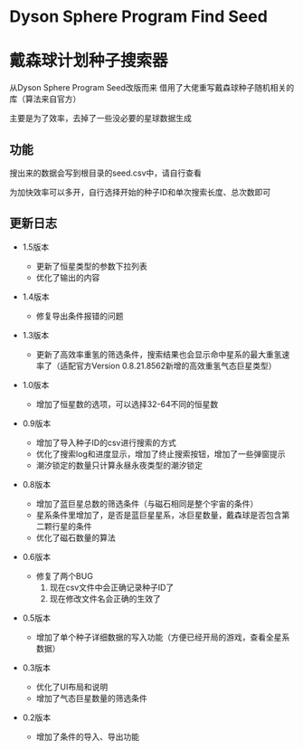 # Dyson Sphere Program Find Seed
# 戴森球计划种子搜索器

从Dyson Sphere Program Seed改版而来
借用了大佬重写戴森球种子随机相关的库（算法来自官方）

主要是为了效率，去掉了一些没必要的星球数据生成


## 功能
搜出来的数据会写到根目录的seed.csv中，请自行查看

为加快效率可以多开，自行选择开始的种子ID和单次搜索长度、总次数即可

## 更新日志
- 1.5版本
  - 更新了恒星类型的参数下拉列表
  - 优化了输出的内容
- 1.4版本
  - 修复导出条件报错的问题
- 1.3版本
  - 更新了高效率重氢的筛选条件，搜索结果也会显示命中星系的最大重氢速率了（适配官方Version 0.8.21.8562新增的高效重氢气态巨星类型）
    
- 1.0版本
  - 增加了恒星数的选项，可以选择32-64不同的恒星数
- 0.9版本
  - 增加了导入种子ID的csv进行搜索的方式
  - 优化了搜索log和进度显示，增加了终止搜索按钮，增加了一些弹窗提示
  - 潮汐锁定的数量只计算永昼永夜类型的潮汐锁定
- 0.8版本
  - 增加了蓝巨星总数的筛选条件（与磁石相同是整个宇宙的条件）
  - 星系条件里增加了，是否是蓝巨星星系，冰巨星数量，戴森球是否包含第二颗行星的条件
  - 优化了磁石数量的算法
- 0.6版本
  - 修复了两个BUG
     1. 现在csv文件中会正确记录种子ID了
     2. 现在修改文件名会正确的生效了 
- 0.5版本
  - 增加了单个种子详细数据的写入功能（方便已经开局的游戏，查看全星系数据）
  
- 0.3版本
  - 优化了UI布局和说明
  - 增加了气态巨星数量的筛选条件

- 0.2版本
  - 增加了条件的导入、导出功能

